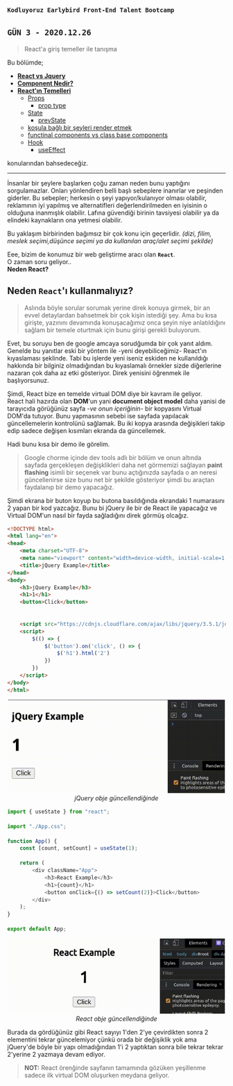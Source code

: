 ### `Kodluyoruz Earlybird Front-End Talent Bootcamp`

## `GÜN 3 - 2020.12.26`
> React'a giriş temeller ile tanışma

Bu bölümde;

- [**React vs Jquery**]()
- [**Component Nedir?**]()
- [**React'ın Temelleri**]()
  - [Props]()
    - [prop type]()
  - [State]()
    - [prevState]()
  - [koşula bağlı bir şeyleri render etmek]()
  - [functinal components vs class base components]()
  - [Hook]()
    - [useEffect]()

konularından bahsedeceğiz.

---

İnsanlar bir şeylere başlarken çoğu zaman neden bunu yaptığını sorgulamazlar. Onları yönlendiren belli başlı sebeplere inanırlar ve peşinden giderler. Bu sebepler; herkesin o şeyi yapıyor/kulanıyor olması olabilir, reklamının iyi yapılmış ve alternatifleri değerlendirilmeden en iyisinin o olduğuna inanmışlık olabilir. Lafına güvendiği birinin tavsiyesi olabilir ya da elindeki kaynakların ona yetmesi olabilir. 

Bu yaklaşım birbirinden bağımsız bir çok konu için geçerlidir. *(dizi, filim, meslek seçimi,düşünce seçimi ya da kullanılan araç/alet seçimi şekilde)*   

Eee, bizim de konumuz bir web geliştirme aracı olan  **`React`**.   
O zaman soru geliyor..   
**Neden React?** 

## Neden `React`'ı kullanmalıyız?

> Aslında böyle sorular sorumak yerine direk konuya girmek, bir an evvel detaylardan bahsetmek bir çok kişin istediği şey. Ama bu kısa girişte, yazınını devamında konuşacağımız onca şeyin niye anlatıldığını sağlam bir temele oturtmak için bunu girişi gerekli buluyorum.

Evet, bu soruyu ben de google amcaya sorudğumda bir çok yanıt aldım. Genelde bu yanıtlar eski bir yöntem ile -yeni deyebiliceğimiz- React'ın kıyaslaması şeklinde. Tabi bu işlerde yeni iseniz eskiden ne kullanıldığı hakkında bir bilginiz olmadığından bu kıyaslamalı örnekler sizde diğerlerine nazaran çok daha az etki gösteriyor. Direk yenisini öğrenmek ile başlıyorsunuz. 

Şimdi, React bize en temelde virtual DOM diye bir kavram ile geliyor.   
React hali hazırda olan **DOM**'un yani **document object model** daha yanisi de tarayıcıda görüğünüz sayfa *-ve onun içeriğinin-* bir kopyasını Virtual DOM'da tutuyor. Bunu yapmasının sebebi ise sayfada yapılacak güncellemelerin kontrolünü sağlamak. Bu iki kopya arasında değişikleri takip edip sadece değişen kısımları ekranda da güncellemek.

Hadi bunu kısa bir demo ile görelim.

> Google chorme içinde dev tools adlı bir bölüm ve onun altında sayfada gerçekleşen değişklikleri daha net görmemizi sağlayan **paint flashing** isimli bir seçenek var bunu açtığınızda sayfada o an neresi güncellenirse size bunu net bir şekilde gösteriyor şimdi bu araçtan faydalanıp bir demo yapacağız.

Şimdi ekrana bir buton koyup bu butona basıldığında ekrandaki 1 numarasını 2 yapan bir kod yazcağız. Bunu bi jQuery ile bir de React ile yapacağız ve Virtual DOM'un nasıl bir fayda sağladığını direk görmüş olcağız.

```html
<!DOCTYPE html>
<html lang="en">
<head>
	<meta charset="UTF-8">
	<meta name="viewport" content="width=device-width, initial-scale=1.0">
	<title>jQuery Example</title>
</head>
<body>
	<h3>jQuery Example</h3>
	<h1>1</h1>
	<button>Click</button>


	<script src="https://cdnjs.cloudflare.com/ajax/libs/jquery/3.5.1/jquery.min.js"></script>
	<script>
		$(() => {
			$('button').on('click', () => {
				$('h1').html('2')
			})
		})
	</script>
</body>
</html>

```

<p align="center">
    <img alt="jQuery-paint-flashing" src="../images/day-3/jquery.gif" width="500">
    <br>
    <em>
        jQuery obje güncellendiğinde
    </em>
</p>

```js
import { useState } from "react";

import "./App.css";

function App() {
	const [count, setCount] = useState(1);

	return (
		<div className="App">
			<h3>React Example</h3>
			<h1>{count}</h1>
			<button onClick={() => setCount(2)}>Click</button>
		</div>
	);
}

export default App;

```

<p align="center">
    <img alt="react-paint-flashing" src="../images/day-3/react.gif" width="500">
    <br>
    <em>
        React obje güncellendiğinde
    </em>
</p>

Burada da gördüğünüz gibi React sayıyı 1'den 2'ye çevirdikten sonra 2 elementini tekrar güncelemiyor çünkü orada bir değişiklik yok ama jQuery'de böyle bir yapı olmadığından 1'i 2 yaptıktan sonra bile tekrar tekrar 2'yerine 2 yazmaya devam ediyor.

> **NOT:** React örenğinde sayfanın tamamında gözüken yeşillenme sadece ilk virtual DOM oluşurken meydana geliyor. 














<!-- ### paint flashing -->
















<!-- ## Kaynakça 

- [**[0]** ]()
- [**[0]** ]() -->
